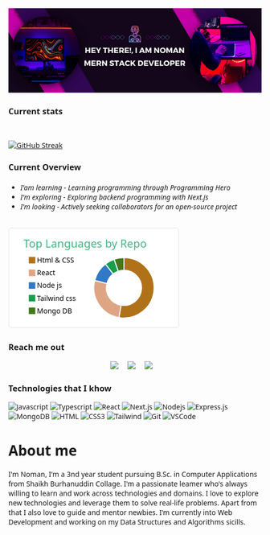 
<img width="full" src="/Hey There!, I am Noman.png" alt="" />

<h3>Current stats</h3>
<br>

[![GitHub Streak](https://github-readme-streak-stats.herokuapp.com?user=MIRNOMAN&theme=tokyonight)](https://git.io/streak-stats)


<h3>Current Overview</h3>
 
 <h6>
 
 - I'am learning - Learning programming through Programming Hero
 - I'm exploring - Exploring backend programming with Next.js
- I'm looking - Actively seeking collaborators for an open-source project
 
 
 </h6>

<svg xmlns="http://www.w3.org/2000/svg" width="340" height="200" viewBox="0 0 340 200"><style>* {
          font-family: 'Segoe UI', Ubuntu, "Helvetica Neue", Sans-Serif
        }</style><rect x="1" y="1" rx="5" ry="5" height="99%" width="99.41176470588235%" stroke="#e4e2e2" stroke-width="1" fill="#ffffff" stroke-opacity="1"></rect><text x="30" y="40" style="font-size: 22px; fill: #41b883;">Top Languages by Repo</text><g transform="translate(0,40)"><g transform="translate(40,0)"><rect y="18" width="14" height="14" fill="#b07219" stroke="#ffffff" style="stroke-width: 1px;"></rect><rect y="43.2" width="14" height="14" fill="#dea584" stroke="#ffffff" style="stroke-width: 1px;"></rect><rect y="68.4" width="14" height="14" fill="#3178c6" stroke="#ffffff" style="stroke-width: 1px;"></rect><rect y="93.60000000000002" width="14" height="14" fill="#199f4b" stroke="#ffffff" style="stroke-width: 1px;"></rect><rect y="118.80000000000001" width="14" height="14" fill="#427819" stroke="#ffffff" style="stroke-width: 1px;"></rect><text x="16.8" y="30" style="fill: #000000; font-size: 14px;">Html & CSS</text><text x="16.8" y="55.2" style="fill: #000000; font-size: 14px;">React</text><text x="16.8" y="80.4" style="fill: #000000; font-size: 14px;">Node js</text><text x="16.8" y="105.60000000000002" style="fill: #000000; font-size: 14px;">Tailwind css</text><text x="16.8" y="130.8" style="fill: #000000; font-size: 14px;">Mongo DB</text></g><g transform="translate( 230, 80 )"><g class="arc"><path d="M3.67394039744206e-15,-60A60,60,0,1,1,-9.87567541684403,59.18167820416335L-5.760810659825684,34.522645619095286A35,35,0,1,0,2.1431318985078682e-15,-35Z" style="fill: #b07219; stroke-width: 2px;" stroke="#ffffff"></path></g><g class="arc"><path d="M-9.87567541684403,59.18167820416335A60,60,0,0,1,-58.164015956359826,-14.729129228447931L-33.92900930787657,-8.59199204992796A35,35,0,0,0,-5.760810659825684,34.522645619095286Z" style="fill: #dea584; stroke-width: 2px;" stroke="#ffffff"></path></g><g class="arc"><path d="M-58.164015956359826,-14.729129228447931A60,60,0,0,1,-36.852762761380085,-47.34843056378361L-21.49744494413838,-27.61991782887377A35,35,0,0,0,-33.92900930787657,-8.59199204992796Z" style="fill: #3178c6; stroke-width: 2px;" stroke="#ffffff"></path></g><g class="arc"><path d="M-36.852762761380085,-47.34843056378361A60,60,0,0,1,-19.48196815228102,-56.74903450203808L-11.364481422163928,-33.10360345952221A35,35,0,0,0,-21.49744494413838,-27.61991782887377Z" style="fill: #199f4b; stroke-width: 2px;" stroke="#ffffff"></path></g><g class="arc"><path d="M-19.48196815228102,-56.74903450203808A60,60,0,0,1,-1.1021821192326178e-14,-60L-6.429395695523604e-15,-35A35,35,0,0,0,-11.364481422163928,-33.10360345952221Z" style="fill: #427819; stroke-width: 2px;" stroke="#ffffff"></path></g></g></g></svg>

 

<h3>Reach me out</h3>

<p align='center'>
  <a href="https://twitter.com/mirnoman27139"><img src="https://img.shields.io/badge/twitter-%231DA1F2.svg?&style=for-the-badge&logo=twitter&logoColor=white" /></a>&nbsp;&nbsp;&nbsp;&nbsp;
  <a href="https://www.linkedin.com/public-profile/settings?trk=d_flagship3_profile_self_view_public_profile"><img src="https://img.shields.io/badge/linkedin-%230077B5.svg?&style=for-the-badge&logo=linkedin&logoColor=white" /></a>&nbsp;&nbsp;&nbsp;&nbsp;
  <a href="mailto:stefany.vasc.sa@gmail.com?subject=Olá%20Stefany"><img src="https://img.shields.io/badge/gmail-%23D14836.svg?&style=for-the-badge&logo=gmail&logoColor=white" /></a>&nbsp;&nbsp;&nbsp;&nbsp;

</p>



<h3>Technologies that I khow</h3>

![Javascript](https://img.shields.io/badge/Javascript-F0DB4F?style=for-the-badge&labelColor=black&logo=javascript&logoColor=F0DB4F)
![Typescript](https://img.shields.io/badge/Typescript-007acc?style=for-the-badge&labelColor=black&logo=typescript&logoColor=007acc)
![React](https://img.shields.io/badge/-React-61DBFB?style=for-the-badge&labelColor=black&logo=react&logoColor=61DBFB)
![Next.js](https://img.shields.io/badge/next.js-000000?style=for-the-badge&logo=nextdotjs&logoColor=white)
![Nodejs](https://img.shields.io/badge/Nodejs-3C873A?style=for-the-badge&labelColor=black&logo=node.js&logoColor=3C873A)
![Express.js](https://img.shields.io/badge/Express.js-000000?style=for-the-badge&logo=express&logoColor=white)
![MongoDB](https://img.shields.io/badge/MongoDB-4EA94B?style=for-the-badge&logo=mongodb&logoColor=white)
![HTML](https://img.shields.io/badge/HTML5-E34F26?style=for-the-badge&logo=html5&logoColor=white)
![CSS3](https://img.shields.io/badge/CSS3-1572B6?style=for-the-badge&logo=css3&logoColor=white)
![Tailwind](https://img.shields.io/badge/Tailwind_CSS-092749?style=for-the-badge&logo=tailwindcss&logoColor=06B6D4&labelColor=000000)
![Git](https://img.shields.io/badge/Git-F05032?style=for-the-badge&logo=git&logoColor=white)
![VSCode](https://img.shields.io/badge/Visual_Studio-0078d7?style=for-the-badge&logo=visual%20studio&logoColor=white)




 # About me
 
<p>
 <img align="right" width="150" src="./picture/programmer.gif" alt="" />
  
 <p>I'm Noman, I'm a 3nd year student pursuing B.Sc. in Computer Applications from Shaikh Burhanuddin Collage. I'm a passionate leamer who's always willing to learn and work across technologies and domains. I love to explore new technologies and leverage them to solve real-life problems. Apart from that I also love to guide and mentor newbies. I'm currently into Web Development and working on my Data Structures and Algorithms sicills.</p>

</p>

<br/>



